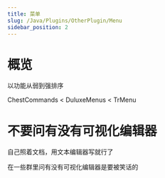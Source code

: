```yaml
---
title: 菜单
slug: /Java/Plugins/OtherPlugin/Menu
sidebar_position: 2
---
```


# 概览

以功能从弱到强排序

ChestCommands < DuluxeMenus < TrMenu

# 不要问有没有可视化编辑器

自己照着文档，用文本编辑器写就行了

在一些群里问有没有可视化编辑器是要被笑话的
